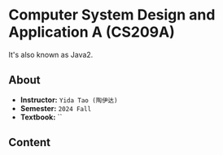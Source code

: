 # Computer System Design and Application A (CS209A)

It's also known as Java2.

## About

- **Instructor:** `Yida Tao (陶伊达)`
- **Semester:** `2024 Fall`
- **Textbook:** ``

## Content
